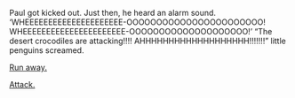 Paul got kicked out. Just then, he heard an alarm sound.
‘WHEEEEEEEEEEEEEEEEEEEEE-OOOOOOOOOOOOOOOOOOOOOOO! WHEEEEEEEEEEEEEEEEEEEEEE-OOOOOOOOOOOOOOOOOOOO!’
“The desert crocodiles are attacking!!!! AHHHHHHHHHHHHHHHHHHH!!!!!!!” little penguins screamed. 

[Run away.](RunAway.md)

[Attack.](Attack.md)

